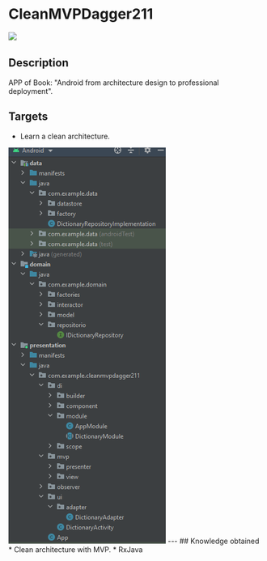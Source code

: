 # CleanMVPDagger211
<img  src="https://www.marcombo.com/wp-content/uploads/2018/11/9788426726490.jpg"/>

## Description
APP of Book: "Android from architecture design to professional deployment".

## Targets
* Learn a clean architecture.
<img src="./clean.png"/>
---
## Knowledge obtained
* Clean architecture with MVP.
* RxJava

